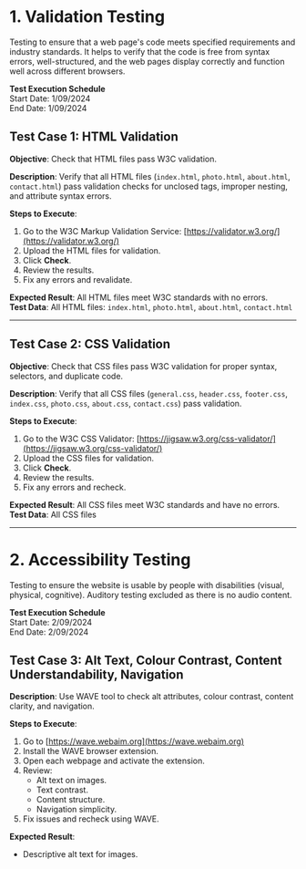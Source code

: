 # 1. Validation Testing

Testing to ensure that a web page's code meets specified requirements and industry standards. It helps to verify that the code is free from syntax errors, well-structured, and the web pages display correctly and function well across different browsers.

**Test Execution Schedule**  
Start Date: 1/09/2024  
End Date: 1/09/2024  

## Test Case 1: HTML Validation

**Objective**: Check that HTML files pass W3C validation.

**Description**: Verify that all HTML files (`index.html`, `photo.html`, `about.html`, `contact.html`) pass validation checks for unclosed tags, improper nesting, and attribute syntax errors.

**Steps to Execute**:
1. Go to the W3C Markup Validation Service: [https://validator.w3.org/](https://validator.w3.org/)
2. Upload the HTML files for validation.
3. Click **Check**.
4. Review the results.
5. Fix any errors and revalidate.

**Expected Result**: All HTML files meet W3C standards with no errors.  
**Test Data**: All HTML files: `index.html`, `photo.html`, `about.html`, `contact.html`

---

## Test Case 2: CSS Validation

**Objective**: Check that CSS files pass W3C validation for proper syntax, selectors, and duplicate code.

**Description**: Verify that all CSS files (`general.css`, `header.css`, `footer.css`, `index.css`, `photo.css`, `about.css`, `contact.css`) pass validation.

**Steps to Execute**:
1. Go to the W3C CSS Validator: [https://jigsaw.w3.org/css-validator/](https://jigsaw.w3.org/css-validator/)
2. Upload the CSS files for validation.
3. Click **Check**.
4. Review the results.
5. Fix any errors and recheck.

**Expected Result**: All CSS files meet W3C standards and have no errors.  
**Test Data**: All CSS files

---

# 2. Accessibility Testing

Testing to ensure the website is usable by people with disabilities (visual, physical, cognitive). Auditory testing excluded as there is no audio content.

**Test Execution Schedule**  
Start Date: 2/09/2024  
End Date: 2/09/2024  

## Test Case 3: Alt Text, Colour Contrast, Content Understandability, Navigation

**Description**: Use WAVE tool to check alt attributes, colour contrast, content clarity, and navigation.

**Steps to Execute**:
1. Go to [https://wave.webaim.org](https://wave.webaim.org)
2. Install the WAVE browser extension.
3. Open each webpage and activate the extension.
4. Review:
   - Alt text on images.
   - Text contrast.
   - Content structure.
   - Navigation simplicity.
5. Fix issues and recheck using WAVE.

**Expected Result**:  
- Descriptive alt text for images.  

